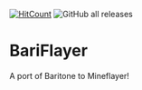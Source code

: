 [![HitCount](http://hits.dwyl.com/jpie726/BariFlayer.svg)](http://hits.dwyl.com/jpie726/BariFlayer)
![GitHub all releases](https://img.shields.io/github/downloads/jpie726/BariFlayer/total?style=plastic)

# BariFlayer
A port of Baritone to Mineflayer!
